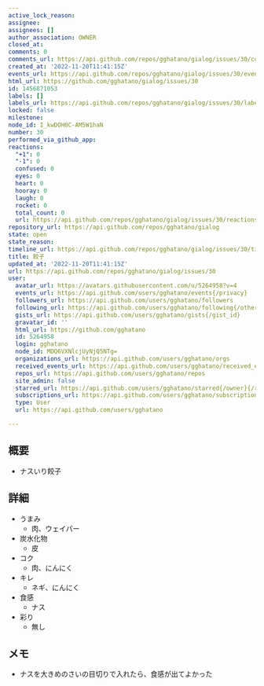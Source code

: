 ```yaml
---
active_lock_reason: 
assignee: 
assignees: []
author_association: OWNER
closed_at: 
comments: 0
comments_url: https://api.github.com/repos/gghatano/gialog/issues/30/comments
created_at: '2022-11-20T11:41:15Z'
events_url: https://api.github.com/repos/gghatano/gialog/issues/30/events
html_url: https://github.com/gghatano/gialog/issues/30
id: 1456871053
labels: []
labels_url: https://api.github.com/repos/gghatano/gialog/issues/30/labels{/name}
locked: false
milestone: 
node_id: I_kwDOH0C-AM5W1haN
number: 30
performed_via_github_app: 
reactions:
  "+1": 0
  "-1": 0
  confused: 0
  eyes: 0
  heart: 0
  hooray: 0
  laugh: 0
  rocket: 0
  total_count: 0
  url: https://api.github.com/repos/gghatano/gialog/issues/30/reactions
repository_url: https://api.github.com/repos/gghatano/gialog
state: open
state_reason: 
timeline_url: https://api.github.com/repos/gghatano/gialog/issues/30/timeline
title: 餃子
updated_at: '2022-11-20T11:41:15Z'
url: https://api.github.com/repos/gghatano/gialog/issues/30
user:
  avatar_url: https://avatars.githubusercontent.com/u/5264958?v=4
  events_url: https://api.github.com/users/gghatano/events{/privacy}
  followers_url: https://api.github.com/users/gghatano/followers
  following_url: https://api.github.com/users/gghatano/following{/other_user}
  gists_url: https://api.github.com/users/gghatano/gists{/gist_id}
  gravatar_id: ''
  html_url: https://github.com/gghatano
  id: 5264958
  login: gghatano
  node_id: MDQ6VXNlcjUyNjQ5NTg=
  organizations_url: https://api.github.com/users/gghatano/orgs
  received_events_url: https://api.github.com/users/gghatano/received_events
  repos_url: https://api.github.com/users/gghatano/repos
  site_admin: false
  starred_url: https://api.github.com/users/gghatano/starred{/owner}{/repo}
  subscriptions_url: https://api.github.com/users/gghatano/subscriptions
  type: User
  url: https://api.github.com/users/gghatano

---
```

## 概要
- ナスいり餃子

## 詳細
- うまみ
  - 肉、ウェイパー
- 炭水化物
  - 皮
- コク
  - 肉、にんにく
- キレ
  - ネギ、にんにく
- 食感
  - ナス
- 彩り
  - 無し

## メモ
- ナスを大きめのさいの目切りで入れたら、食感が出てよかった
